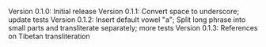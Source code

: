 Version 0.1.0: Initial release
Version 0.1.1: Convert space to underscore; update tests
Version 0.1.2: Insert default vowel "a"; Split long phrase into small parts and transliterate separately; more tests
Version 0.1.3: References on Tibetan transliteration
